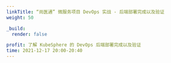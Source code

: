 ```yaml
---
linkTitle: “尚医通” 微服务项目 DevOps 实战 - 后端部署完成以及验证
weight: 50

_build:
  render: false

profit: 了解 KubeSphere 的 DevOps 后端部署完成以及验证
time: 2021-12-17 20:00-20:40
---
```


